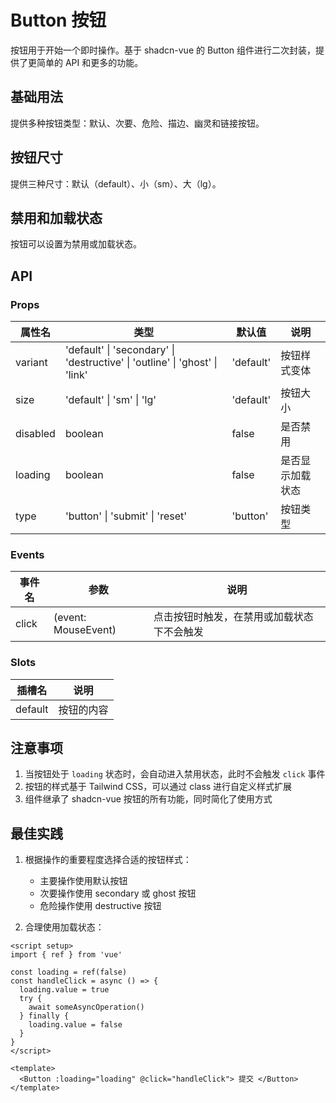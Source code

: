 # Button 按钮

按钮用于开始一个即时操作。基于 shadcn-vue 的 Button 组件进行二次封装，提供了更简单的 API 和更多的功能。

## 基础用法

提供多种按钮类型：默认、次要、危险、描边、幽灵和链接按钮。

<Preview title="基础用法" description="提供多种按钮类型：默认、次要、危险、描边、幽灵和链接按钮。">
  <button-demo-basic />
  <template #code>

```vue
<template>
  <div class="space-x-4">
    <Button>默认按钮</Button>
    <Button variant="secondary">次要按钮</Button>
    <Button variant="destructive">危险按钮</Button>
    <Button variant="outline">描边按钮</Button>
    <Button variant="ghost">幽灵按钮</Button>
    <Button variant="link">链接按钮</Button>
  </div>
</template>
```

  </template>
</Preview>

## 按钮尺寸

提供三种尺寸：默认（default）、小（sm）、大（lg）。

<Preview title="按钮尺寸" description="提供三种尺寸：默认（default）、小（sm）、大（lg）。">
  <button-demo-size />
  <template #code>

```vue
<template>
  <div class="space-x-4">
    <Button size="sm">小按钮</Button>
    <Button>默认按钮</Button>
    <Button size="lg">大按钮</Button>
  </div>
</template>
```

  </template>
</Preview>

## 禁用和加载状态

按钮可以设置为禁用或加载状态。

<Preview title="禁用和加载状态" description="按钮可以设置为禁用或加载状态。">
  <button-demo-state />
  <template #code>

```vue
<template>
  <div class="space-x-4">
    <Button disabled>禁用按钮</Button>
    <Button loading>加载中</Button>
  </div>
</template>
```

  </template>
</Preview>

## API

### Props

| 属性名   | 类型                                                                        | 默认值    | 说明             |
| -------- | --------------------------------------------------------------------------- | --------- | ---------------- |
| variant  | 'default' \| 'secondary' \| 'destructive' \| 'outline' \| 'ghost' \| 'link' | 'default' | 按钮样式变体     |
| size     | 'default' \| 'sm' \| 'lg'                                                   | 'default' | 按钮大小         |
| disabled | boolean                                                                     | false     | 是否禁用         |
| loading  | boolean                                                                     | false     | 是否显示加载状态 |
| type     | 'button' \| 'submit' \| 'reset'                                             | 'button'  | 按钮类型         |

### Events

| 事件名 | 参数                | 说明                                       |
| ------ | ------------------- | ------------------------------------------ |
| click  | (event: MouseEvent) | 点击按钮时触发，在禁用或加载状态下不会触发 |

### Slots

| 插槽名  | 说明       |
| ------- | ---------- |
| default | 按钮的内容 |

## 注意事项

1. 当按钮处于 `loading` 状态时，会自动进入禁用状态，此时不会触发 `click` 事件
2. 按钮的样式基于 Tailwind CSS，可以通过 class 进行自定义样式扩展
3. 组件继承了 shadcn-vue 按钮的所有功能，同时简化了使用方式

## 最佳实践

1. 根据操作的重要程度选择合适的按钮样式：

   - 主要操作使用默认按钮
   - 次要操作使用 secondary 或 ghost 按钮
   - 危险操作使用 destructive 按钮

2. 合理使用加载状态：

```vue
<script setup>
import { ref } from 'vue'

const loading = ref(false)
const handleClick = async () => {
  loading.value = true
  try {
    await someAsyncOperation()
  } finally {
    loading.value = false
  }
}
</script>

<template>
  <Button :loading="loading" @click="handleClick"> 提交 </Button>
</template>
```

